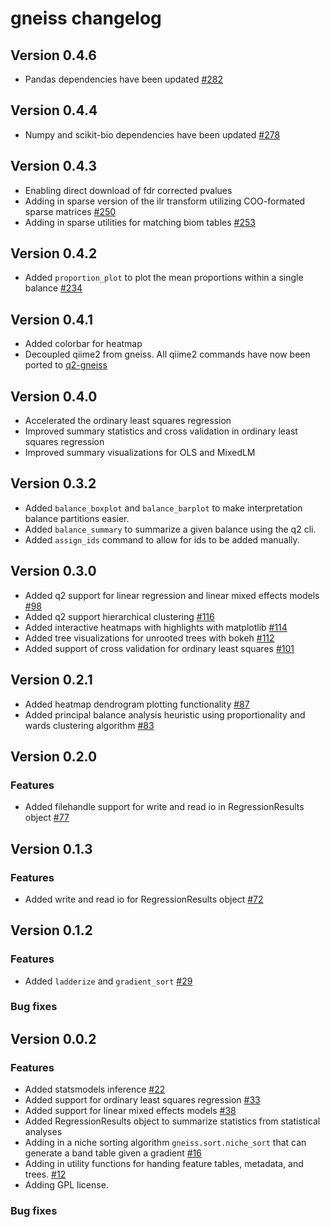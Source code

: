 # gneiss changelog

## Version 0.4.6
* Pandas dependencies have been updated [#282](https://github.com/biocore/gneiss/pull/282)

## Version 0.4.4
* Numpy and scikit-bio dependencies have been updated [#278](https://github.com/biocore/gneiss/pull/278)

## Version 0.4.3
* Enabling direct download of fdr corrected pvalues
* Adding in sparse version of the ilr transform utilizing COO-formated sparse matrices [#250](https://github.com/biocore/gneiss/pull/250)
* Adding in sparse utilities for matching biom tables [#253](https://github.com/biocore/gneiss/pull/253)


## Version 0.4.2
* Added `proportion_plot` to plot the mean proportions within a single balance [#234](https://github.com/biocore/gneiss/pull/234)

## Version 0.4.1
* Added colorbar for heatmap
* Decoupled qiime2 from gneiss.  All qiime2 commands have now been ported to [q2-gneiss](https://github.com/qiime2/q2-gneiss)

## Version 0.4.0
* Accelerated the ordinary least squares regression
* Improved summary statistics and cross validation in ordinary least squares regression
* Improved summary visualizations for OLS and MixedLM

## Version 0.3.2
* Added `balance_boxplot` and `balance_barplot` to make interpretation balance partitions easier.
* Added `balance_summary` to summarize a given balance using the q2 cli.
* Added `assign_ids` command to allow for ids to be added manually.

## Version 0.3.0
* Added q2 support for linear regression and linear mixed effects models [#98](https://github.com/biocore/gneiss/pull/98)
* Added q2 support hierarchical clustering [#116](https://github.com/biocore/gneiss/pull/116)
* Added interactive heatmaps with highlights with matplotlib [#114](https://github.com/biocore/gneiss/pull/114)
* Added tree visualizations for unrooted trees with bokeh [#112](https://github.com/biocore/gneiss/pull/112)
* Added support of cross validation for ordinary least squares [#101](https://github.com/biocore/gneiss/pull/101)

## Version 0.2.1
* Added heatmap dendrogram plotting functionality [#87](https://github.com/biocore/gneiss/issues/87)
* Added principal balance analysis heuristic using proportionality and wards clustering algorithm [#83](https://github.com/biocore/gneiss/issues/83)

## Version 0.2.0

### Features
* Added filehandle support for write and read io in RegressionResults object [#77](https://github.com/biocore/gneiss/issues/77)


## Version 0.1.3

### Features
* Added write and read io for RegressionResults object [#72](https://github.com/biocore/gneiss/issues/72)

## Version 0.1.2

### Features
* Added `ladderize` and `gradient_sort` [#29](https://github.com/biocore/gneiss/issues/29)

### Bug fixes


## Version 0.0.2

### Features
* Added statsmodels inference [#22](https://github.com/biocore/gneiss/pull/22)
* Added support for ordinary least squares regression [#33](https://github.com/biocore/gneiss/pull/33)
* Added support for linear mixed effects models [#38](https://github.com/biocore/gneiss/pull/38)
* Added RegressionResults object to summarize statistics from statistical analyses
* Adding in a niche sorting algorithm `gneiss.sort.niche_sort` that can generate a band table given a gradient [#16](https://github.com/biocore/gneiss/pull/16)
* Adding in utility functions for handing feature tables, metadata, and trees. [#12](https://github.com/biocore/gneiss/pull/12)
* Adding GPL license.

### Bug fixes
